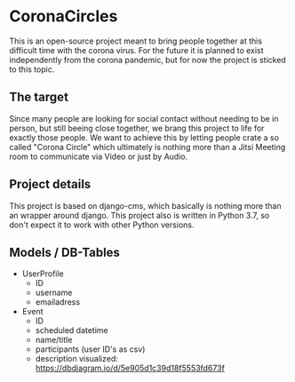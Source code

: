 # CoronaCircles
This is an open-source project meant to bring people together at this difficult time with the corona virus.
For the future it is planned to exist independently from the corona pandemic, but for now the project is sticked to this topic.

## The target
Since many people are looking for social contact without needing to be in person, but still beeing close together,
we brang this project to life for exactly those people. We want to achieve this by letting people crate a so called 
"Corona Circle" which ultimately is nothing more than a Jitsi Meeting room to communicate via Video or just by Audio.

## Project details
This project is based on django-cms, which basically is nothing more than an wrapper around django.
This project also is written in Python 3.7, so don't expect it to work with other Python versions.

## Models / DB-Tables
- UserProfile
    - ID
    - username
    - emailadress
- Event
    - ID
    - scheduled datetime
    - name/title
    - participants (user ID's as csv)
    - description
visualized: https://dbdiagram.io/d/5e905d1c39d18f5553fd673f


